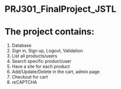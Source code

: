 # PRJ301_FinalProject_JSTL
# The project contains:
1. Database
2. Sign in, Sign up, Logout, Validation
3. List all products/users
4. Search specific product/user
5. Have a site for each product
6. Add/Update/Delete in the cart, admin page
7. Checkout for cart
8. reCAPTCHA
